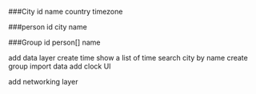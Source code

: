 ###City
id
name
country
timezone


###person
id
city
name


###Group
id
person[]
name



add data layer
create time
show a list of time
search city by name
create group
import data
add clock UI

add networking layer

